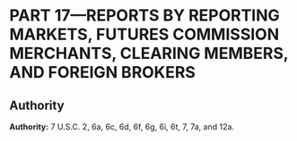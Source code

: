 # PART 17—REPORTS BY REPORTING MARKETS, FUTURES COMMISSION MERCHANTS, CLEARING MEMBERS, AND FOREIGN BROKERS 


## Authority

**Authority:** 7 U.S.C. 2, 6a, 6c, 6d, 6f, 6g, 6i, 6t, 7, 7a, and 12a.








